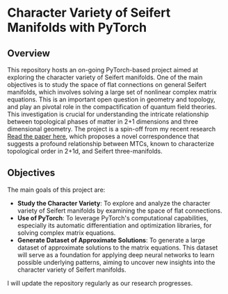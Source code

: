 # Character Variety of Seifert Manifolds with PyTorch

## Overview

This repository hosts an on-going PyTorch-based project aimed at exploring the character variety of Seifert manifolds. One of the main objectives is to study the space of flat connections on general Seifert manifolds, which involves solving a large set of nonlinear complex matrix equations. This is an important open question in geometry and topology, and play an pivotal role in the compactification of quantum field theories. This investigation is crucial for understanding the intricate relationship between topological phases of matter in 2+1 dimensions and three dimensional geometry. The project is a spin-off from my recent research [Read the paper here](https://arxiv.org/abs/2403.03973), which proposes a novel correspondence that suggests a profound relationship between MTCs, known to characterize topological order in 2+1d, and Seifert three-manifolds. 

## Objectives

The main goals of this project are:

- **Study the Character Variety**: To explore and analyze the character variety of Seifert manifolds by examining the space of flat connections. 
- **Use of PyTorch**: To leverage PyTorch's computational capabilities, especially its automatic differentiation and optimization libraries, for solving complex matrix equations.
- **Generate Dataset of Approximate Solutions**: To generate a large dataset of approximate solutions to the matrix equations. This dataset will serve as a foundation for applying deep neural networks to learn possible underlying patterns, aiming to uncover new insights into the character variety of Seifert manifolds.

I will update the repository regularly as our research progresses.

